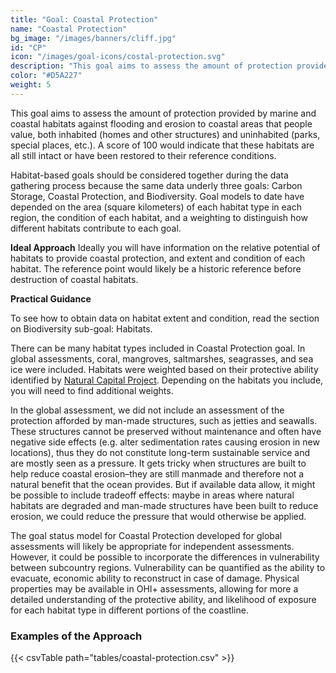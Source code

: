 ```yaml
---
title: "Goal: Coastal Protection"
name: "Coastal Protection"
bg_image: "/images/banners/cliff.jpg"
id: "CP"
icon: "/images/goal-icons/costal-protection.svg"
description: "This goal aims to assess the amount of protection provided by marine and coastal habitats against flooding and erosion to coastal areas that people value (e.g. homes, parks, special places, etc.)"
color: "#D5A227"
weight: 5
---
```



This goal aims to assess the amount of protection provided by marine and coastal habitats against flooding and erosion to coastal areas that people value, both inhabited (homes and other structures) and uninhabited (parks, special places, etc.). A score of 100 would indicate that these habitats are all still intact or have been restored to their reference conditions.

Habitat-based goals should be considered together during the data gathering process because the same data underly three goals: Carbon Storage, Coastal Protection, and Biodiversity. Goal models to date have depended on the area (square kilometers) of each habitat type in each region, the condition of each habitat, and a weighting to distinguish how different habitats contribute to each goal.

**Ideal Approach**
Ideally you will have information on the relative potential of habitats to provide coastal protection, and extent and condition of each habitat. The reference point would likely be a historic reference before destruction of coastal habitats.

**Practical Guidance**

To see how to obtain data on habitat extent and condition, read the section on Biodiversity sub-goal: Habitats.

There can be many habitat types included in Coastal Protection goal. In global assessments, coral, mangroves, saltmarshes, seagrasses, and sea ice were included. Habitats were weighted based on their protective ability identified by [Natural Capital Project](https://ohi-science.org/goals/www.naturalcapitalproject.org). Depending on the habitats you include, you will need to find additional weights.

In the global assessment, we did not include an assessment of the protection afforded by man-made structures, such as jetties and seawalls. These structures cannot be preserved without maintenance and often have negative side effects (e.g. alter sedimentation rates causing erosion in new locations), thus they do not constitute long-term sustainable service and are mostly seen as a pressure. It gets tricky when structures are built to help reduce coastal erosion–they are still manmade and therefore not a natural benefit that the ocean provides. But if available data allow, it might be possible to include tradeoff effects: maybe in areas where natural habitats are degraded and man-made structures have been built to reduce erosion, we could reduce the pressure that would otherwise be applied.

The goal status model for Coastal Protection developed for global assessments will likely be appropriate for independent assessments. However, it could be possible to incorporate the differences in vulnerability between subcountry regions. Vulnerability can be quantified as the ability to evacuate, economic ability to reconstruct in case of damage. Physical properties may be available in OHI+ assessments, allowing for more a detailed understanding of the protective ability, and likelihood of exposure for each habitat type in different portions of the coastline.

### Examples of the Approach
{{< csvTable path="tables/coastal-protection.csv" >}}
